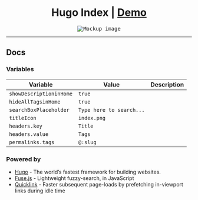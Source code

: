 <h1 align=center>Hugo Index | <a href="https://adityatelange.github.io/hugo-index/">Demo</a></h1>

<p align="center">
<kbd><img src="https://user-images.githubusercontent.com/21258296/233713549-07016736-3ca1-46a3-895f-9c08b6cd9145.png" alt="Mockup image" title="Mockup" credits="https://screely.com/"/></kbd>
</p>

---

## Docs

### Variables

| Variable                | Value                    | Description |
| ----------------------- | ------------------------ | ----------- |
| `showDescriptioninHome` | `true`                   |             |
| `hideAllTagsinHome`     | `true`                   |             |
| `searchBoxPlaceholder`  | `Type here to search...` |             |
| `titleIcon`             | `index.png`              |             |
| `headers.key`           | `Title`                  |             |
| `headers.value`         | `Tags`                   |             |
| `permalinks.tags`       | `@:slug`                 |             |

### Powered by

- [Hugo](https://github.com/gohugoio/hugo) - The world’s fastest framework for building websites.
- [Fuse.js](https://github.com/krisk/Fuse) - Lightweight fuzzy-search, in JavaScript
- [Quicklink](https://github.com/GoogleChromeLabs/quicklink/) - Faster subsequent page-loads by prefetching in-viewport links during idle time
